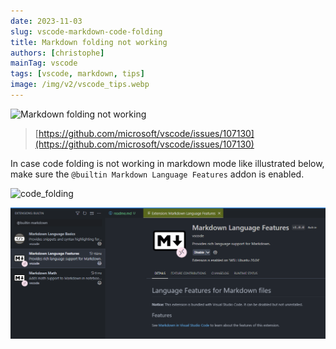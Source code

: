 ```yaml
---
date: 2023-11-03
slug: vscode-markdown-code-folding
title: Markdown folding not working
authors: [christophe]
mainTag: vscode
tags: [vscode, markdown, tips]
image: /img/v2/vscode_tips.webp
---
```

![Markdown folding not working](/img/v2/vscode_tips.webp)

> [https://github.com/microsoft/vscode/issues/107130](https://github.com/microsoft/vscode/issues/107130)

In case code folding is not working in markdown mode like illustrated below, make sure the `@builtin Markdown Language Features` addon is enabled.

<!-- truncate -->

![code_folding](./images/code_folding.gif)

![Markdown Language Features](./images/markdown_language_features.png)
